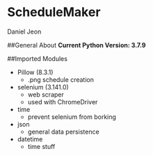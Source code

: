 # ScheduleMaker
Daniel Jeon

##General About
**Current Python Version: 3.7.9**

##Imported Modules
- Pillow (8.3.1)
  - .png schedule creation
- selenium (3.141.0)
  - web scraper
  - used with ChromeDriver
- time
  - prevent selenium from borking
- json
  - general data persistence
- datetime
  - time stuff
